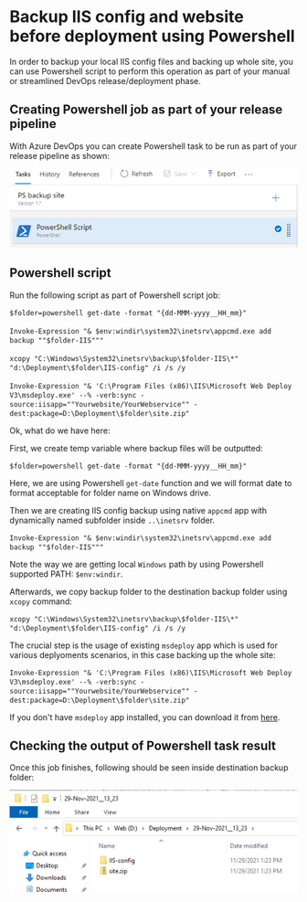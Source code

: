 # Backup IIS config and website before deployment using Powershell

In order to backup your local IIS config files and backing up whole site, you can use Powershell script to perform this operation as part of your manual or streamlined DevOps release/deployment phase.



## Creating Powershell job as part of your release pipeline

With Azure DevOps you can create Powershell task to be run as part of your release pipeline as shown:

![Azure Powershell task](images/azure_iis_job.png)


## Powershell script

Run the following script as part of Powershell script job:

    $folder=powershell get-date -format "{dd-MMM-yyyy__HH_mm}"

    Invoke-Expression "& $env:windir\system32\inetsrv\appcmd.exe add backup ""$folder-IIS"""

    xcopy "C:\Windows\System32\inetsrv\backup\$folder-IIS\*" "d:\Deployment\$folder\IIS-config" /i /s /y

    Invoke-Expression "& 'C:\Program Files (x86)\IIS\Microsoft Web Deploy V3\msdeploy.exe' --% -verb:sync -source:iisapp=""Yourwebsite/YourWebservice"" -dest:package=D:\Deployment\$folder\site.zip"
    

Ok, what do we have here:

First, we create temp variable where backup files will be outputted:

    $folder=powershell get-date -format "{dd-MMM-yyyy__HH_mm}"

Here, we are using Powershell `get-date` function and we will format date to format acceptable for folder name on Windows drive. 


Then we are creating IIS config backup using native `appcmd` app with dynamically named subfolder inside `..\inetsrv` folder. 

    Invoke-Expression "& $env:windir\system32\inetsrv\appcmd.exe add backup ""$folder-IIS"""

Note the way we are getting local `Windows` path by using Powershell supported PATH: `$env:windir`.

Afterwards, we copy backup folder to the destination backup folder using `xcopy` command:

    xcopy "C:\Windows\System32\inetsrv\backup\$folder-IIS\*" "d:\Deployment\$folder\IIS-config" /i /s /y

The crucial step is the usage of existing `msdeploy` app which is used for various deplyoments scenarios, in this case backing up the whole site:

    Invoke-Expression "& 'C:\Program Files (x86)\IIS\Microsoft Web Deploy V3\msdeploy.exe' --% -verb:sync -source:iisapp=""Yourwebsite/YourWebservice"" -dest:package=D:\Deployment\$folder\site.zip"

If you don't have `msdeploy` app installed, you can download it from [here](https://www.iis.net/downloads/microsoft/web-deploy).

## Checking the output of Powershell task result

Once this job finishes, following should be seen inside destination backup folder:

![Output of Powershell task](images/backup_task_output.png)